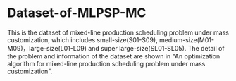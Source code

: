 # Dataset-of-MLPSP-MC
This is the dataset of mixed-line production scheduling problem under mass customization, which includes small-size(S01-S09), medium-size(M01-M09)，large-size(L01-L09) and super large-size(SL01-SL05).
The detail of the problem and information of the dataset are shown in "An optimization algorithm for mixed-line production scheduling problem under mass customization".
